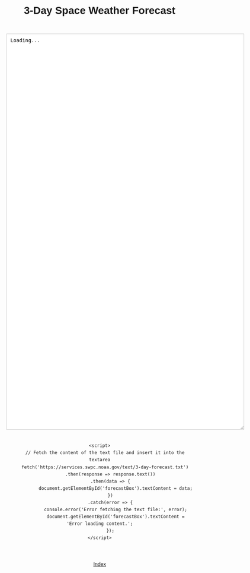 <link rel="stylesheet" href="dark-theme.css">

<html lang="en">
<head>
    <meta charset="UTF-8">
    <meta name="viewport" content="width=device-width, initial-scale=1.0">
    <title>3-Day Space Weather Forecast</title>
    <style>
        body {
            font-family: Arial, sans-serif;
            line-height: 1.6;
            text-align: center;
            margin: 20px;
        }
        #forecastBox {
            width: 80ch;
            height: 80em;
            overflow: auto;
            font-family: monospace;
            white-space: pre;
            border: 1px solid #ccc;
            padding: 10px;
            margin: 20px auto;
        }
    </style>
</head>
<body>
    <h1>3-Day Space Weather Forecast</h1>
    <div>
        <textarea id="forecastBox" readonly>Loading...</textarea>
    </div>

    <script>
        // Fetch the content of the text file and insert it into the textarea
        fetch('https://services.swpc.noaa.gov/text/3-day-forecast.txt')
            .then(response => response.text())
            .then(data => {
                document.getElementById('forecastBox').textContent = data;
            })
            .catch(error => {
                console.error('Error fetching the text file:', error);
                document.getElementById('forecastBox').textContent = 'Error loading content.';
            });
    </script>
</body>
</html>

<br>

[Index](./index.md)
